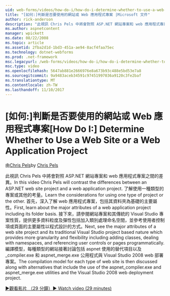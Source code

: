 ```yaml
---
uid: web-forms/videos/how-do-i/how-do-i-determine-whether-to-use-a-web-site-or-a-web-application-project
title: "[如何:]判斷是否要使用的網站或 Web 應用程式專案 |Microsoft 文件"
author: rick-anderson
description: "此視訊 Chris Pels 中將會對照 ASP.NET 網站專案和 web 應用程式專案之間的差異。 了解使用的考量..."
ms.author: aspnetcontent
manager: wpickett
ms.date: 08/22/2008
ms.topic: article
ms.assetid: 2fba2d1d-1bd3-451a-ae94-8acf4faa75ec
ms.technology: dotnet-webforms
ms.prod: .net-framework
msc.legacyurl: /web-forms/videos/how-do-i/how-do-i-determine-whether-to-use-a-web-site-or-a-web-application-project
msc.type: video
ms.openlocfilehash: 5647ab881e2666976e8a673b93c488e5bd53e7a8
ms.sourcegitcommit: 9a9483aceb34591c97451997036a9120c3fe2baf
ms.translationtype: MT
ms.contentlocale: zh-TW
ms.lasthandoff: 11/10/2017
---
```

<a name="how-do-i-determine-whether-to-use-a-web-site-or-a-web-application-project"></a><span data-ttu-id="6bcc4-104">[如何:]判斷是否要使用的網站或 Web 應用程式專案</span><span class="sxs-lookup"><span data-stu-id="6bcc4-104">[How Do I:] Determine Whether to Use a Web Site or a Web Application Project</span></span>
====================
<span data-ttu-id="6bcc4-105">由[Chris Pels](https://twitter.com/chrispels)</span><span class="sxs-lookup"><span data-stu-id="6bcc4-105">by [Chris Pels](https://twitter.com/chrispels)</span></span>

<span data-ttu-id="6bcc4-106">此視訊 Chris Pels 中將會對照 ASP.NET 網站專案和 web 應用程式專案之間的差異。</span><span class="sxs-lookup"><span data-stu-id="6bcc4-106">In this video Chris Pels will contrast the differences between an ASP.NET web site project and a web application project.</span></span> <span data-ttu-id="6bcc4-107">了解使用一種類型的專案或其他的考量。</span><span class="sxs-lookup"><span data-stu-id="6bcc4-107">Learn the considerations for using one type of project or the other.</span></span> <span data-ttu-id="6bcc4-108">首先，深入了解 web 應用程式專案，包括其資料夾為基礎的主要屬性。</span><span class="sxs-lookup"><span data-stu-id="6bcc4-108">First, learn about the major attributes of a web application project including its folder basis.</span></span> <span data-ttu-id="6bcc4-109">接下來，請參閱網站專案和其傳統的 Visual Studio 專案性質，提供更多資料粒度及彈性包括加入類別處理命名空間，並參考使用者控制項或頁面的主要屬性以程式設計的方式。</span><span class="sxs-lookup"><span data-stu-id="6bcc4-109">Next, see the major attributes of a web site project and its traditional Visual Studio project based nature which provides more granularity and flexibility including adding classes, dealing with namespaces, and referencing user controls or pages programmatically.</span></span> <span data-ttu-id="6bcc4-110">編譯模型，每種類型的網站接著討論包括 aspnet 使用的替代項目以及\_compiler.exe 和 aspnet\_merge.exe 公用程式與 Visual Studio 2008 web 部署專案。</span><span class="sxs-lookup"><span data-stu-id="6bcc4-110">The compilation model for each type of web site is then discussed along with alternatives that include the use of the aspnet\_compiler.exe and aspnet\_merge.exe utilities and the Visual Studio 2008 web deployment project.</span></span>

[<span data-ttu-id="6bcc4-111">&#9654;觀看影片 （29 分鐘）</span><span class="sxs-lookup"><span data-stu-id="6bcc4-111">&#9654; Watch video (29 minutes)</span></span>](https://channel9.msdn.com/Blogs/ASP-NET-Site-Videos/how-do-i-determine-whether-to-use-a-web-site-or-a-web-application-project)
